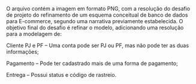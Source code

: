 O arquivo contém a imagem em formato PNG, com a resolução do desafio de projeto do refinamento de um esquema conceitual de banco de dados para E-commerce, segundo uma narrativa previamente estabelecida. O objetivo final do desafio é refinar o modelo, adicionando uma resolução para a modelagem de:

Cliente PJ e PF – Uma conta pode ser PJ ou PF, mas não pode ter as duas informações;

Pagamento – Pode ter cadastrado mais de uma forma de pagamento;

Entrega – Possui status e código de rastreio.

